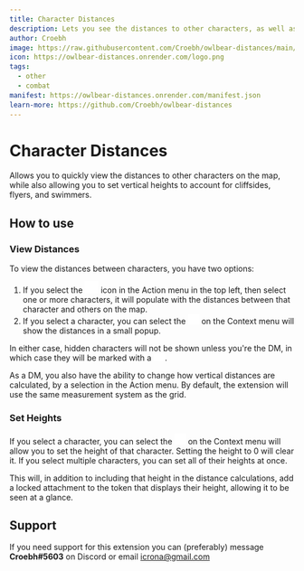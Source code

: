 ```yaml
---
title: Character Distances
description: Lets you see the distances to other characters, as well as being able to set the height of a character
author: Croebh
image: https://raw.githubusercontent.com/Croebh/owlbear-distances/main/docs/header.jpg
icon: https://owlbear-distances.onrender.com/logo.png
tags:
  - other
  - combat
manifest: https://owlbear-distances.onrender.com/manifest.json
learn-more: https://github.com/Croebh/owlbear-distances
---
```


# Character Distances

Allows you to quickly view the distances to other characters on the map, while also allowing you to set vertical heights to account for cliffsides, flyers, and swimmers.

## How to use

### View Distances

To view the distances between characters, you have two options:

1. If you select the <img src="https://raw.githubusercontent.com/Croebh/owlbear-distances/main/public/distances.svg" width=24 alt="Character Distances Icon"> icon in the Action menu in the top left, then select one or more characters, it will populate with the distances between that character and others on the map.
2. If you select a character, you can select the <img src="https://raw.githubusercontent.com/Croebh/owlbear-distances/main/public/distances.svg" width=20 alt="Character Distances Icon"> on the Context menu will show the distances in a small popup.

In either case, hidden characters will not be shown unless you're the DM, in which case they will be marked with a <img src="https://raw.githubusercontent.com/Croebh/owlbear-distances/main/invisible.svg" width=20 alt="Invisible Icon">.

As a DM, you also have the ability to change how vertical distances are calculated, by a selection in the Action menu. By default, the extension will use the same measurement system as the grid.

### Set Heights
If you select a character, you can select the <img src="https://raw.githubusercontent.com/Croebh/owlbear-distances/main/public/wing.svg" width=20 alt="Height Icon"> on the Context menu will allow you to set the height of that character. Setting the height to 0 will clear it. If you select multiple characters, you can set all of their heights at once.

This will, in addition to including that height in the distance calculations, add a locked attachment to the token that displays their height, allowing it to be seen at a glance.


## Support

If you need support for this extension you can (preferably) message **Croebh#5603** on Discord or email <icrona@gmail.com>